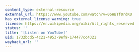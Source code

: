 ```yaml
---
content_type: external-resource
external_url: https://www.youtube.com/watch?v=0oHBTf0rdKU
has_external_license_warning: true
license: https://en.wikipedia.org/wiki/All_rights_reserved
status: ''
title: '[Listen on YouTube]'
uid: 1732bcd5-4c21-4953-9ef9-174477cc4321
wayback_url: ''
---
```

